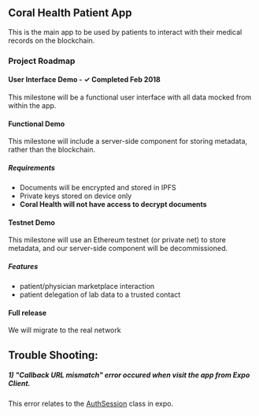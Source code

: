 
## Coral Health Patient App

This is the main app to be used by patients to interact with their medical records on the blockchain.

### Project Roadmap

#### User Interface Demo - ✓ Completed Feb 2018 
This milestone will be a functional user interface with all data mocked from within the app.

#### Functional Demo
This milestone will include a server-side component for storing metadata, rather than the blockchain. 

##### Requirements
- Documents will be encrypted and stored in IPFS
- Private keys stored on device only
- **Coral Health will not have access to decrypt documents**

#### Testnet Demo
This milestone will use an Ethereum testnet (or private net) to store metadata, and our server-side component will be decommissioned.

##### Features
- patient/physician marketplace interaction
- patient delegation of lab data to a trusted contact

#### Full release
We will migrate to the real network


## Trouble Shooting:
##### 1) "Callback URL mismatch" error occured when visit the app from Expo Client.   
This error relates to the [AuthSession](https://docs.expo.io/versions/latest/sdk/auth-session.html) class in expo.



